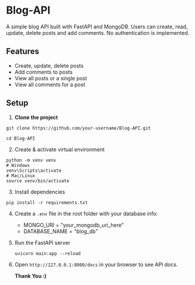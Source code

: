 # Blog-API

A simple blog API built with FastAPI and MongoDB. Users can create, read, update, delete posts and add comments. No authentication is implemented.

## Features
- Create, update, delete posts
- Add comments to posts
- View all posts or a single post
- View all comments for a post

## Setup

1. **Clone the project**
```
git clone https://github.com/your-username/Blog-API.git
```
```
cd Blog-API
```

2. Create & activate virtual environment
```
python -m venv venv
# Windows
venv\Scripts\activate
# Mac/Linux
source venv/bin/activate
```
3. Install dependencies
```
pip install -r requirements.txt
```

4. Create a `.env` file in the root folder with your database info:
   - MONGO_URI = "your_mongodb_uri_here"
   - DATABASE_NAME = "blog_db"
  
5. Run the FastAPI server
   ```
   uvicorn main:app --reload
   ```
6. Open `http://127.0.0.1:8000/docs` in your browser to see API docs.

   **Thank You :)**


